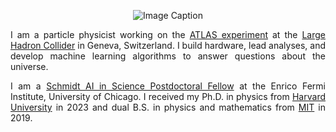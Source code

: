 <p align="center">
  <img src="/assets/images/181205_MIT_AnthonyBadea_DSC07133.jpg" alt="Image Caption" style="max-width: 65%; height: auto; pointer-events: none;">
</p>

<!-- <div style="display: flex;">
    <div style="flex: 1;">
        <img src="/assets/images/181205_MIT_AnthonyBadea_DSC07133.jpg" alt="Image Caption" style="max-width: 450px; height: auto; pointer-events: none;">
    </div>
    <div style="flex: 2; padding-left: 20px;">
    	I am an experimental particle physicist interested in  understanding fundamental aspects of nature. Using high energy  particle collisions, I provides new insights into searches for Beyond the Standard Model physics and matter in extreme  conditions, similar to those of the early universe. I have done machine learning based searches in many jet final states of proton proton collisions and studies of high-density quantum  chromodynamics using electron-positron collisions. I aims to build the next-generation of experiments to understand properties of the Higgs boson and nature of dark matter by developing AI-engrained chips, sensors, and techniques.
    </div>
</div> -->

<div style="text-align: justify;">
    <p>
        I am a particle physicist working on the <a href="https://atlas.cern">ATLAS experiment</a> at the <a href="https://home.web.cern.ch">Large Hadron Collider</a> in Geneva, Switzerland. I build hardware, lead analyses, and develop machine learning algorithms to answer questions about the universe.
        <!-- I am an experimental particle physicist interested in  understanding fundamental aspects of nature. Using high energy  particle collisions, I provides new insights into searches for Beyond the Standard Model physics and matter in extreme  conditions, similar to those of the early universe. I have done machine learning based searches in many jet final states of proton proton collisions and studies of high-density quantum  chromodynamics using electron-positron collisions. I aims to build the next-generation of experiments to understand properties of the Higgs boson and nature of dark matter by developing AI-engrained chips, sensors, and techniques. -->
    </p>
    	I am a <a href="https://aiscience.uchicago.edu/fellows/">Schmidt AI in Science Postdoctoral Fellow</a> at the Enrico Fermi Institute, University of Chicago. I received my Ph.D. in physics from <a href="https://lppc.physics.harvard.edu">Harvard University</a> in 2023 and dual B.S. in physics and mathematics from <a href="https://mithig.mit.edu">MIT</a> in 2019.
    <!-- <p>
    	I received dual bachelor’s degrees in Physics and Mathematics from the Massachusetts Institute of Technology in 2019. Then I moved to Harvard University, where I received a  master’s degree in Physics in 2020 and a Ph.D. in Physics in 2023. Now I am a Eric and Wendy Schmidt AI in Science Postdoctoral Fellow at the University of Chicago. 
    	You can see <a href="/archive.html">Link1</a>, <a href="/archive.html">Link2</a>, <a href="/archive.html">Link3</a>.
    </p> -->
</div>